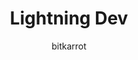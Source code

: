 ---
title: Lightning Dev
author: bitkarrot
description: anything #bitcoin and #lightning, the full stack
image: "instructors/bitkarrot.jpg"
link: "calendly.com/bitkarrot"
navigation: true
---